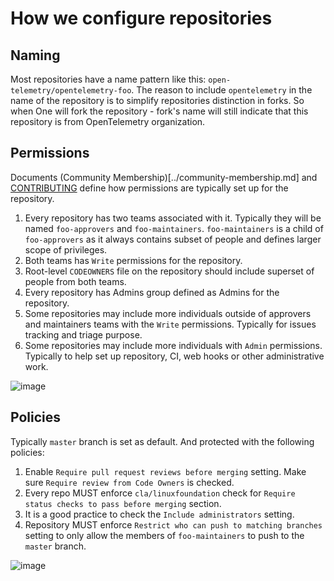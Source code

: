 # How we configure repositories

## Naming

Most repositories have a name pattern like this:
`open-telemetry/opentelemetry-foo`. The reason to include `opentelemetry` in the
name of the repository is to simplify repositories distinction in forks. So when
One will fork the repository - fork's name will still indicate that this
repository is from OpenTelemetry organization.

## Permissions

Documents (Community Membership)[../community-membership.md] and
[CONTRIBUTING](../CONTRIBUTING.md) define how permissions are typically set up
for the repository.

1. Every repository has two teams associated with it. Typically they will be
   named `foo-approvers` and `foo-maintainers`. `foo-maintainers` is a child of
   `foo-approvers` as it always contains subset of people and defines larger
   scope of privileges.
2. Both teams has `Write` permissions for the repository.
3. Root-level `CODEOWNERS` file on the repository should include superset of
   people from both teams.
4. Every repository has Admins group defined as Admins for the repository.
5. Some repositories may include more individuals outside of approvers and
   maintainers teams with the `Write` permissions. Typically for issues tracking
   and triage purpose.
6. Some repositories may include more individuals with `Admin` permissions.
   Typically to help set up repository, CI, web hooks or other administrative
   work.

![image](https://user-images.githubusercontent.com/9950081/57563719-d7b6b300-7355-11e9-9ebb-3c4f549336bc.png)

## Policies

Typically `master` branch is set as default. And protected with the following
policies:

1. Enable `Require pull request reviews before merging` setting. Make sure
   `Require review from Code Owners` is checked.
2. Every repo MUST enforce `cla/linuxfoundation` check for `Require status
   checks to pass before merging` section.
3. It is a good practice to check the `Include administrators` setting.
4. Repository MUST enforce `Restrict who can push to matching branches` setting
   to only allow the members of `foo-maintainers` to push to the `master`
   branch.

![image](https://user-images.githubusercontent.com/9950081/57563714-c5d51000-7355-11e9-80c8-68374e2de2f6.png)
